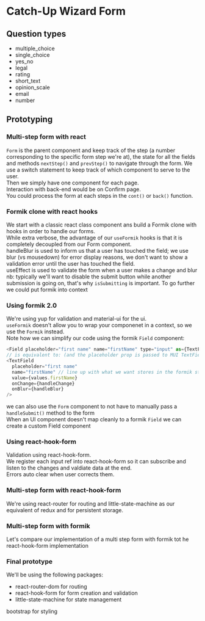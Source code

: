 # Catch-Up Wizard Form

## Question types

- multiple_choice
- single_choice
- yes_no
- legal
- rating
- short_text
- opinion_scale
- email
- number

## Prototyping

### Multi-step form with react

`Form` is the parent component and keep track of the step (a number corresponding to the specific form step we're at), the state for all the fields and methods `nextStep()` and `prevStep()` to navigate through the form. We use a switch statement to keep track of which component to serve to the user.  
Then we simply have one component for each page.  
Interaction with back-end would be on Confirm page.  
You could process the form at each steps in the `cont()` or `back()` function.

### Formik clone with react hooks

We start with a classic react class component ans build a Formik clone with hooks in order to handle our forms.  
While extra verbose, the advantage of our `useFormik` hooks is that it is completely decoupled from our Form component.  
handleBlur is used to inform us that a user has touched the field; we use blur (vs mousedown) for error display reasons, we don't want to show a validation error until the user has touched the field.  
useEffect is used to validate the form when a user makes a change and blur  
nb: typically we'll want to disable the submit button while another submission is going on, that's why `isSubmitting` is important.
To go further we could put formik into context

### Using formik 2.0

We're using yup for validation and material-ui for the ui.  
`useFormik` doesn't allow you to wrap your componenet in a context, so we use the `Formik` instead.  
Note how we can simplify our code using the formik `Field` component:

```js
<Field placeholder="first name" name="firstName" type="input" as={TextField}/>
// is equivalent to: (and the placeholder prop is passed to MUI TextField)
<TextField
  placeholder="first name"
  name="firstName" // line up with what we want stores in the formik state
  value={values.firstName}
  onChange={handleChange}
  onBlur={handleBlur}
/>
```

we can also use the `Form` component to not have to manually pass a `handleSubmit()` method to the form  
When an UI component doesn't map cleanly to a formik `Field` we can create a custom Field component

### Using react-hook-form

Validation using react-hook-form.  
We register each input ref into react-hook-form so it can subscribe and listen to the changes and valdiate data at the end.  
Errors auto clear when user corrects them.

### Multi-step form with react-hook-form

We're using react-router for routing and little-state-machine as our equivalent of redux and for persistent storage.

### Multi-step form with formik

Let's compare our implementation of a multi step form with formik tot he react-hook-form implementation

### Final prototype

We'll be using the following packages:

- react-router-dom for routing
- react-hook-form for form creation and validation
- little-state-machine for state management  

bootstrap for styling
